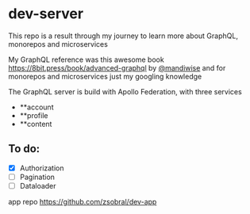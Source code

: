 # dev-server

This repo is a result through my journey to learn more about GraphQL, monorepos and microservices

My GraphQL reference was this awesome book https://8bit.press/book/advanced-graphql by [@mandiwise](https://twitter.com/mandiwise) and for monorepos and microservices just my googling knowledge

The GraphQL server is build with Apollo Federation, with three services

- **account
- **profile
- **content

## To do:
- [x] Authorization
- [ ] Pagination
- [ ] Dataloader

app repo https://github.com/zsobral/dev-app
